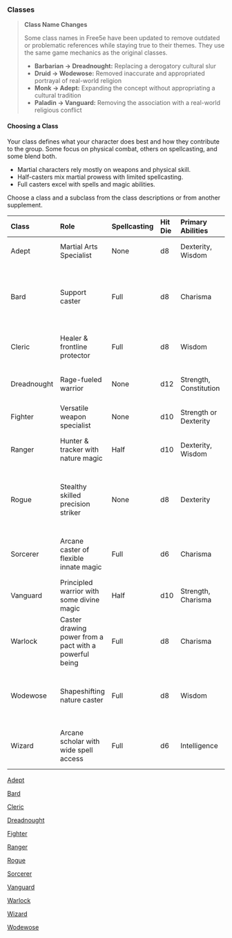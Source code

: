 ### Classes

> **Class Name Changes**
>
> Some class names in Free5e have been updated to remove outdated or problematic references while staying true to their themes.
> They use the same game mechanics as the original classes.
>
> - **Barbarian → Dreadnought:** Replacing a derogatory cultural slur
> - **Druid → Wodewose:** Removed inaccurate and appropriated portrayal of real-world religion
> - **Monk → Adept:** Expanding the concept without appropriating a cultural tradition
> - **Paladin → Vanguard:** Removing the association with a real-world religious conflict

#### Choosing a Class
Your class defines what your character does best and how they contribute to the group. Some focus on physical combat, others on spellcasting, and some blend both.

- Martial characters rely mostly on weapons and physical skill.
- Half-casters mix martial prowess with limited spellcasting.
- Full casters excel with spells and magic abilities.

Choose a class and a subclass from the class descriptions or from another supplement.

| Class       | Role                                                   | Spellcasting | Hit Die | Primary Abilities      | Armor Proficiencies | Weapon Proficiencies |
|:------------|:-------------------------------------------------------|:-------------|:--------|:-----------------------|:------------------------------------------------------|:----------------------------|
| Adept       | Martial Arts Specialist                                | None         | d8      | Dexterity, Wisdom      | None                                                  | Simple weapons, shortswords |
| Bard        | Support caster                                         | Full         | d8      | Charisma               | Light armor                                           | Simple weapons, hand crossbows, longswords, rapiers, shortswords |
| Cleric      | Healer & frontline protector                           | Full         | d8      | Wisdom                 | Light & medium armor, shields                         | Simple weapons              |
| Dreadnought | Rage-fueled warrior                                    | None         | d12     | Strength, Constitution | Light & medium armor, shields                         | Simple & martial weapons    |
| Fighter     | Versatile weapon specialist                            | None         | d10     | Strength or Dexterity  | All armor, shields                                    | Simple & martial weapons    |
| Ranger      | Hunter & tracker with nature magic                     | Half         | d10     | Dexterity, Wisdom      | Light & medium armor, shields                         | Simple & martial weapons    |
| Rogue       | Stealthy skilled precision striker                     | None         | d8      | Dexterity              | Light armor                                           | Simple weapons, hand crossbows, longswords, rapiers, shortswords |
| Sorcerer    | Arcane caster of flexible innate magic                 | Full         | d6      | Charisma               | None                                                  | Daggers, darts, slings, quarterstaffs, light crossbows |
| Vanguard    | Principled warrior with some divine magic              | Half         | d10     | Strength, Charisma     | All armor, shields                                    | Simple & martial weapons    |
| Warlock     | Caster drawing power from a pact with a powerful being | Full         | d8      | Charisma               | Light armor                                           | Simple weapons |
| Wodewose    | Shapeshifting nature caster                            | Full         | d8      | Wisdom                 | Light & medium armor (non-metal), shields (non-metal) | Simple weapons (non-metal)  |
| Wizard      | Arcane scholar with wide spell access                  | Full         | d6      | Intelligence           | None                                                  | Daggers, darts, slings, quarterstaffs, light crossbows |

[Adept](./Adept/Adept.md)

[Bard](./Bard/Bard.md)

[Cleric](./Cleric/Cleric.md)

[Dreadnought](./Dreadnought/Dreadnought.md)

[Fighter](./Fighter/Fighter.md)

[Ranger](./Ranger/Ranger.md)

[Rogue](./Rogue/Rogue.md)

[Sorcerer](./Sorcerer/Sorcerer.md)

[Vanguard](./Vanguard/Vanguard.md)

[Warlock](./Warlock/Warlock.md)

[Wizard](./Wizard/Wizard.md)

[Wodewose](./Wodewose/Wodewose.md)
